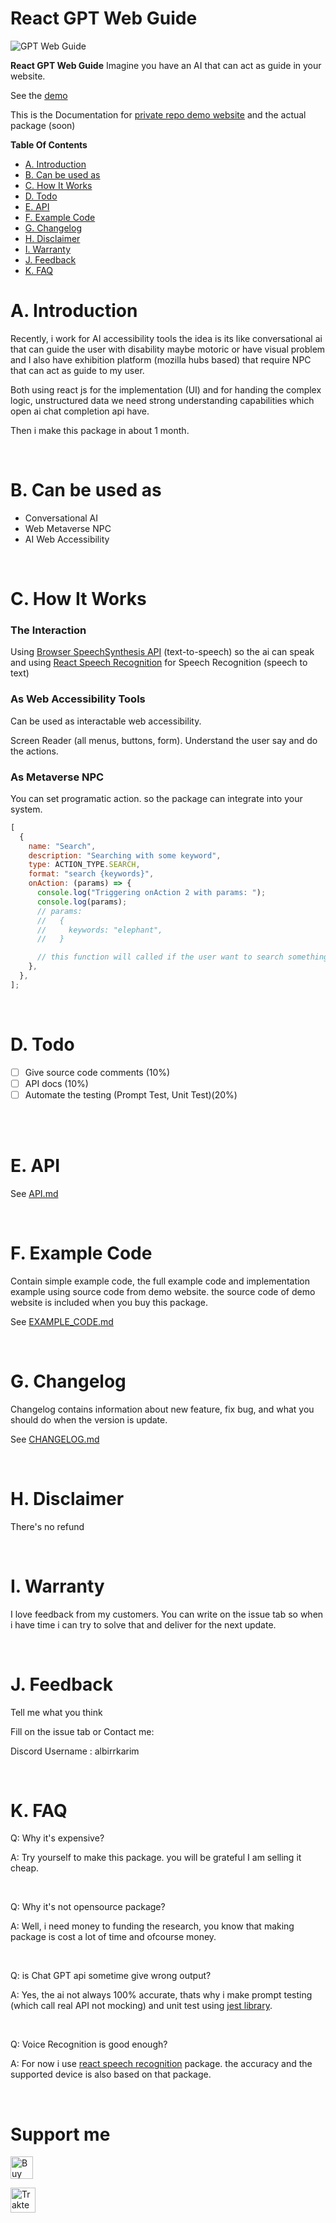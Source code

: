 # React GPT Web Guide

![GPT Web Guide](./img/React-GPT-Web-Guide.png)

**React GPT Web Guide** Imagine you have an AI that can act as guide in your website.

See the [demo](https://react-gpt-web-guide.vercel.app)

This is the Documentation for [private repo demo website](https://github.com/albirrkarim/demo-website-gpt-web-guide) and the actual package (soon)

**Table Of Contents**

- [A. Introduction](#a-introduction)
- [B. Can be used as](#b-can-be-used-as)
- [C. How It Works](#c-how-it-works)
- [D. Todo](#d-todo)
- [E. API](#e-api)
- [F. Example Code](#f-example-code)
- [G. Changelog](#g-changelog)
- [H. Disclaimer](#h-disclaimer)
- [I. Warranty](#i-warranty)
- [J. Feedback](#j-warranty)
- [K. FAQ](#k-faq)

# A. Introduction

Recently, i work for AI accessibility tools the idea is its like conversational ai that can guide the user with disability maybe motoric or have visual problem and I also have exhibition platform (mozilla hubs based) that require NPC that can act as guide to my user.

Both using react js for the implementation (UI) and for handing the complex logic, unstructured data we need strong understanding capabilities which open ai chat completion api have.

Then i make this package in about 1 month.

<br/>

# B. Can be used as

- Conversational AI
- Web Metaverse NPC
- AI Web Accessibility

<br/>

# C. How It Works

### The Interaction

Using [Browser SpeechSynthesis API](https://developer.mozilla.org/en-US/docs/Web/API/SpeechSynthesis) (text-to-speech) so the ai can speak and using [React Speech Recognition](https://github.com/JamesBrill/react-speech-recognition) for Speech Recognition (speech to text)

### As Web Accessibility Tools

Can be used as interactable web accessibility.

Screen Reader (all menus, buttons, form). Understand the user say and do the actions.

### As Metaverse NPC

You can set programatic action. so the package can integrate into your system.

```js
[
  {
    name: "Search",
    description: "Searching with some keyword",
    type: ACTION_TYPE.SEARCH,
    format: "search {keywords}",
    onAction: (params) => {
      console.log("Triggering onAction 2 with params: ");
      console.log(params);
      // params:
      //   {
      //     keywords: "elephant",
      //   }

      // this function will called if the user want to search something
    },
  },
];
```

<br/>

# D. Todo

- [ ] Give source code comments (10%)
- [ ] API docs (10%)
- [ ] Automate the testing (Prompt Test, Unit Test)(20%)

<br/>
<br/>

# E. API

See [API.md](API.md)

<br/>

# F. Example Code

Contain simple example code, the full example code and implementation example using source code from demo website. the source code of demo website is included when you buy this package.

See [EXAMPLE_CODE.md](EXAMPLE_CODE.md)

<br/>

# G. Changelog

Changelog contains information about new feature, fix bug, and what you should do when the version is update.

See [CHANGELOG.md](CHANGELOG.md)

<br/>

# H. Disclaimer

There's no refund

<br>

# I. Warranty

I love feedback from my customers. You can write on the issue tab so when i have time i can try to solve that and deliver for the next update.

<br/>

# J. Feedback

Tell me what you think

Fill on the issue tab or Contact me:

Discord Username : albirrkarim

<br/>

# K. FAQ

Q: Why it's expensive?

A: Try yourself to make this package. you will be grateful I am selling it cheap.

<br/>

Q: Why it's not opensource package?

A: Well, i need money to funding the research, you know that making package is cost a lot of time and ofcourse money.

<br/>

Q: is Chat GPT api sometime give wrong output?

A: Yes, the ai not always 100% accurate, thats why i make prompt testing (which call real API not mocking) and unit test using [jest library](https://jestjs.io).

<br/>

Q: Voice Recognition is good enough?

A: For now i use [react speech recognition](https://github.com/JamesBrill/react-speech-recognition) package. the accuracy and the supported device is also based on that package.

<br/>

# Support me

<a href='https://ko-fi.com/Q5Q0BC92X' target='_blank'><img height='36' style='border:0px;height:36px;' src='https://cdn.ko-fi.com/cdn/kofi3.png?v=3' border='0' alt='Buy Me a Coffee at ko-fi.com' /></a>

<a href="https://trakteer.id/albirrkarim" target="_blank"><img id="wse-buttons-preview" src="https://cdn.trakteer.id/images/embed/trbtn-red-2.png" height="40" style="border:0px;height:40px;" alt="Trakteer Saya"></a>
